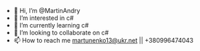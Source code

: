 - 👋 Hi, I’m @MartinAndry
- 👀 I’m interested in c#
- 🌱 I’m currently learning c#
- 💞️ I’m looking to collaborate on c#
- 📫 How to reach me martunenko13@ukr.net || +380996474043

<!---
MartinAndry/MartinAndry is a ✨ special ✨ repository because its `README.md` (this file) appears on your GitHub profile.
You can click the Preview link to take a look at your changes.
--->
